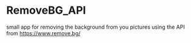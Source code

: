 # RemoveBG_API
small app for removing the background from you pictures using the API from https://www.remove.bg/
